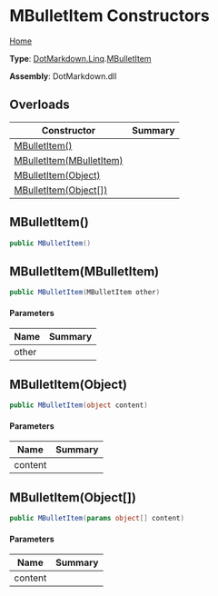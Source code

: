 # MBulletItem Constructors

[Home](../../../../README.md)

**Type**: [DotMarkdown.Linq](../../README.md)\.[MBulletItem](../README.md)

**Assembly**: DotMarkdown\.dll

## Overloads

| Constructor | Summary |
| ----------- | ------- |
| [MBulletItem()](#DotMarkdown_Linq_MBulletItem__ctor) | |
| [MBulletItem(MBulletItem)](#DotMarkdown_Linq_MBulletItem__ctor_DotMarkdown_Linq_MBulletItem_) | |
| [MBulletItem(Object)](#DotMarkdown_Linq_MBulletItem__ctor_System_Object_) | |
| [MBulletItem(Object\[\])](#DotMarkdown_Linq_MBulletItem__ctor_System_Object___) | |

## MBulletItem\(\)<a name="DotMarkdown_Linq_MBulletItem__ctor"></a>

```csharp
public MBulletItem()
```

## MBulletItem\(MBulletItem\)<a name="DotMarkdown_Linq_MBulletItem__ctor_DotMarkdown_Linq_MBulletItem_"></a>

```csharp
public MBulletItem(MBulletItem other)
```

#### Parameters

| Name | Summary |
| ---- | ------- |
| other | |

## MBulletItem\(Object\)<a name="DotMarkdown_Linq_MBulletItem__ctor_System_Object_"></a>

```csharp
public MBulletItem(object content)
```

#### Parameters

| Name | Summary |
| ---- | ------- |
| content | |

## MBulletItem\(Object\[\]\)<a name="DotMarkdown_Linq_MBulletItem__ctor_System_Object___"></a>

```csharp
public MBulletItem(params object[] content)
```

#### Parameters

| Name | Summary |
| ---- | ------- |
| content | |

